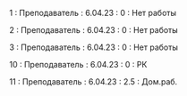 1 : Преподаватель : 6.04.23 : 0 : Нет работы

2 : Преподаватель : 6.04.23 : 0 : Нет работы

3 : Преподаватель : 6.04.23 : 0 : Нет работы

10 : Преподаватель : 6.04.23 : 0 : РК

11 : Преподаватель : 6.04.23 : 2.5 : Дом.раб.
